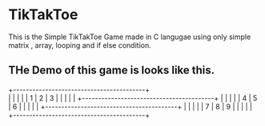 # TikTakToe

This is the Simple TikTakToe Game made in C langugae using only simple matrix , array, looping and if else condition.

## THe Demo of this game is looks like this.

+-----------------------------------------+ <br/>
|             |             |             | 
|      1      |      2      |      3      | 
|             |             |             | 
+-----------------------------------------+ 
|             |             |             | 
|      4      |      5      |      6      | 
|             |             |             | 
+-----------------------------------------+ 
|             |             |             | 
|      7      |      8      |      9      | 
|             |             |             | 
+-----------------------------------------+
